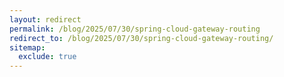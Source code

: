 ```yaml
---
layout: redirect
permalink: /blog/2025/07/30/spring-cloud-gateway-routing
redirect_to: /blog/2025/07/30/spring-cloud-gateway-routing/
sitemap:
  exclude: true
---
```

